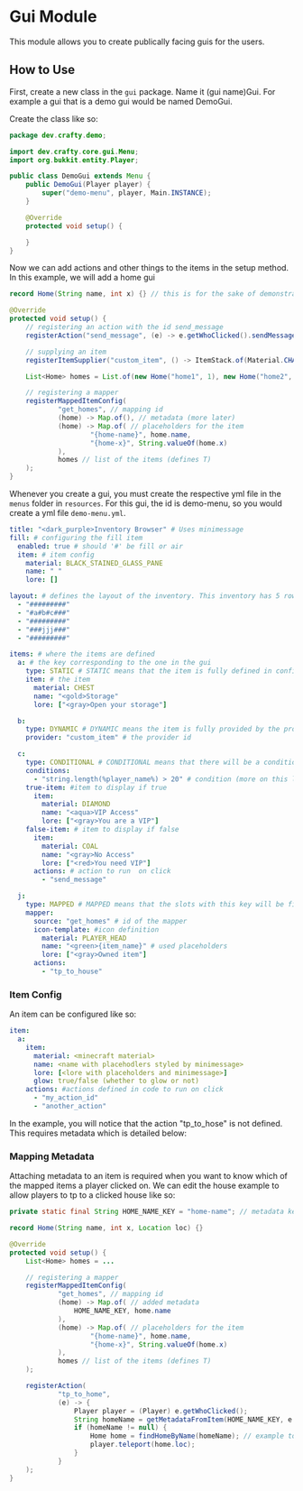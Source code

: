 # Gui Module
This module allows you to create publically facing guis for the users.

## How to Use
First, create a new class in the `gui` package. Name it (gui name)Gui. For example a gui that is a demo gui would be named DemoGui.

Create the class like so:
```java
package dev.crafty.demo;

import dev.crafty.core.gui.Menu;
import org.bukkit.entity.Player;

public class DemoGui extends Menu {
    public DemoGui(Player player) {
        super("demo-menu", player, Main.INSTANCE);
    }

    @Override
    protected void setup() {

    }
}
```

Now we can add actions and other things to the items in the setup method. In this example, we will add a home gui

```java
record Home(String name, int x) {} // this is for the sake of demonstration... don't create a record in the gui class for the mapped items

@Override
protected void setup() {
    // registering an action with the id send_message
    registerAction("send_message", (e) -> e.getWhoClicked().sendMessage("hi"));

    // supplying an item
    registerItemSupplier("custom_item", () -> ItemStack.of(Material.CHAIN));

    List<Home> homes = List.of(new Home("home1", 1), new Home("home2", 2)); // normally you would fetch it from the storage system

    // registering a mapper
    registerMappedItemConfig(
            "get_homes", // mapping id
            (home) -> Map.of(), // metadata (more later)
            (home) -> Map.of( // placeholders for the item
                    "{home-name}", home.name,
                    "{home-x}", String.valueOf(home.x)
            ),
            homes // list of the items (defines T)
    );
}
```

Whenever you create a gui, you must create the respective yml file in the `menus` folder in `resources`. For this gui, the id is demo-menu, so you would create a yml file `demo-menu.yml`.

```yml
title: "<dark_purple>Inventory Browser" # Uses minimessage
fill: # configuring the fill item
  enabled: true # should '#' be fill or air
  item: # item config
    material: BLACK_STAINED_GLASS_PANE
    name: " "
    lore: []

layout: # defines the layout of the inventory. This inventory has 5 rows. Each row **must** have 9 items in it. the characters correspond to the ids defined in the items section. The '#' is reserved for fill items, so you cannot register an item with that id. The layout has a max of 6 rows and a minimum of 1
  - "#########"
  - "#a#b#c###"
  - "#########"
  - "###jjj###"
  - "#########"

items: # where the items are defined
  a: # the key corresponding to the one in the gui
    type: STATIC # STATIC means that the item is fully defined in config
    item: # the item
      material: CHEST
      name: "<gold>Storage"
      lore: ["<gray>Open your storage"]

  b:
    type: DYNAMIC # DYNAMIC means the item is fully provided by the provider
    provider: "custom_item" # the provider id

  c:
    type: CONDITIONAL # CONDITIONAL means that there will be a condition to see the item
    conditions:
      - "string.length(%player_name%) > 20" # condition (more on this later )
    true-item: #item to display if true
      item:
        material: DIAMOND
        name: "<aqua>VIP Access"
        lore: ["<gray>You are a VIP"]
    false-item: # item to display if false
      item:
        material: COAL
        name: "<gray>No Access"
        lore: ["<red>You need VIP"]
      actions: # action to run  on click
        - "send_message"

  j:
    type: MAPPED # MAPPED means that the slots with this key will be filled by the mapper
    mapper:
      source: "get_homes" # id of the mapper
      icon-template: #icon definition
        material: PLAYER_HEAD
        name: "<green>{item_name}" # used placeholders
        lore: ["<gray>Owned item"]
      actions:
        - "tp_to_house"
```

### Item Config
An item can be configured like so:
```yml
item:
  a:
    item:
      material: <minecraft material>
      name: <name with placehodlers styled by minimessage>
      lore: [<lore with placeholders and minimessage>]
      glow: true/false (whether to glow or not)
    actions: #actions defined in code to run on click
      - "my_action_id"
      - "another_action"
```

In the example, you will notice that the action "tp_to_hose" is not defined. This requires metadata which is detailed below:

### Mapping Metadata
Attaching metadata to an item is required when you want to know which of the mapped items a player clicked on. We can edit the house example to allow players to tp to a clicked house like so:

```java
private static final String HOME_NAME_KEY = "home-name"; // metadata key

record Home(String name, int x, Location loc) {}

@Override
protected void setup() {
    List<Home> homes = ...

    // registering a mapper
    registerMappedItemConfig(
            "get_homes", // mapping id
            (home) -> Map.of( // added metadata
                HOME_NAME_KEY, home.name
            ),
            (home) -> Map.of( // placeholders for the item
                    "{home-name}", home.name,
                    "{home-x}", String.valueOf(home.x)
            ),
            homes // list of the items (defines T)
    );

    registerAction(
            "tp_to_home",
            (e) -> {
                Player player = (Player) e.getWhoClicked();
                String homeName = getMetadataFromItem(HOME_NAME_KEY, e.getCurrentItem()); // accessing the metadata
                if (homeName != null) {
                    Home home = findHomeByName(homeName); // example to find by name
                    player.teleport(home.loc);
                }
            }
    );
}
```